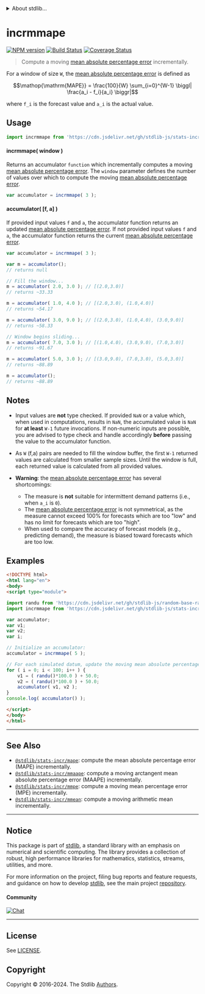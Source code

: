 <!--

@license Apache-2.0

Copyright (c) 2018 The Stdlib Authors.

Licensed under the Apache License, Version 2.0 (the "License");
you may not use this file except in compliance with the License.
You may obtain a copy of the License at

   http://www.apache.org/licenses/LICENSE-2.0

Unless required by applicable law or agreed to in writing, software
distributed under the License is distributed on an "AS IS" BASIS,
WITHOUT WARRANTIES OR CONDITIONS OF ANY KIND, either express or implied.
See the License for the specific language governing permissions and
limitations under the License.

-->


<details>
  <summary>
    About stdlib...
  </summary>
  <p>We believe in a future in which the web is a preferred environment for numerical computation. To help realize this future, we've built stdlib. stdlib is a standard library, with an emphasis on numerical and scientific computation, written in JavaScript (and C) for execution in browsers and in Node.js.</p>
  <p>The library is fully decomposable, being architected in such a way that you can swap out and mix and match APIs and functionality to cater to your exact preferences and use cases.</p>
  <p>When you use stdlib, you can be absolutely certain that you are using the most thorough, rigorous, well-written, studied, documented, tested, measured, and high-quality code out there.</p>
  <p>To join us in bringing numerical computing to the web, get started by checking us out on <a href="https://github.com/stdlib-js/stdlib">GitHub</a>, and please consider <a href="https://opencollective.com/stdlib">financially supporting stdlib</a>. We greatly appreciate your continued support!</p>
</details>

# incrmmape

[![NPM version][npm-image]][npm-url] [![Build Status][test-image]][test-url] [![Coverage Status][coverage-image]][coverage-url] <!-- [![dependencies][dependencies-image]][dependencies-url] -->

> Compute a moving [mean absolute percentage error][mean-absolute-percentage-error] incrementally.

<section class="intro">

For a window of size `W`, the [mean absolute percentage error][mean-absolute-percentage-error] is defined as

<!-- <equation class="equation" label="eq:mean_absolute_percentage_error" align="center" raw="\operatorname{MAPE}  = \frac{100}{W} \sum_{i=0}^{W-1} \biggl| \frac{a_i - f_i}{a_i} \biggr|" alt="Equation for the mean absolute percentage error."> -->

```math
\mathop{\mathrm{MAPE}}  = \frac{100}{W} \sum_{i=0}^{W-1} \biggl| \frac{a_i - f_i}{a_i} \biggr|
```

<!-- <div class="equation" align="center" data-raw-text="\operatorname{MAPE}  = \frac{100}{W} \sum_{i=0}^{W-1} \biggl| \frac{a_i - f_i}{a_i} \biggr|" data-equation="eq:mean_absolute_percentage_error">
    <img src="https://cdn.jsdelivr.net/gh/stdlib-js/stdlib@f13330c8d3bb837438b30381f6cd70dbccd4837c/lib/node_modules/@stdlib/stats/incr/mmape/docs/img/equation_mean_absolute_percentage_error.svg" alt="Equation for the mean absolute percentage error.">
    <br>
</div> -->

<!-- </equation> -->

where `f_i` is the forecast value and `a_i` is the actual value.

</section>

<!-- /.intro -->



<section class="usage">

## Usage

```javascript
import incrmmape from 'https://cdn.jsdelivr.net/gh/stdlib-js/stats-incr-mmape@esm/index.mjs';
```

#### incrmmape( window )

Returns an accumulator `function` which incrementally computes a moving [mean absolute percentage error][mean-absolute-percentage-error]. The `window` parameter defines the number of values over which to compute the moving [mean absolute percentage error][mean-absolute-percentage-error].

```javascript
var accumulator = incrmmape( 3 );
```

#### accumulator( \[f, a] )

If provided input values `f` and `a`, the accumulator function returns an updated [mean absolute percentage error][mean-absolute-percentage-error]. If not provided input values `f` and `a`, the accumulator function returns the current [mean absolute percentage error][mean-absolute-percentage-error].

```javascript
var accumulator = incrmmape( 3 );

var m = accumulator();
// returns null

// Fill the window...
m = accumulator( 2.0, 3.0 ); // [(2.0,3.0)]
// returns ~33.33

m = accumulator( 1.0, 4.0 ); // [(2.0,3.0), (1.0,4.0)]
// returns ~54.17

m = accumulator( 3.0, 9.0 ); // [(2.0,3.0), (1.0,4.0), (3.0,9.0)]
// returns ~58.33

// Window begins sliding...
m = accumulator( 7.0, 3.0 ); // [(1.0,4.0), (3.0,9.0), (7.0,3.0)]
// returns ~91.67

m = accumulator( 5.0, 3.0 ); // [(3.0,9.0), (7.0,3.0), (5.0,3.0)]
// returns ~88.89

m = accumulator();
// returns ~88.89
```

</section>

<!-- /.usage -->

<section class="notes">

## Notes

-   Input values are **not** type checked. If provided `NaN` or a value which, when used in computations, results in `NaN`, the accumulated value is `NaN` for **at least** `W-1` future invocations. If non-numeric inputs are possible, you are advised to type check and handle accordingly **before** passing the value to the accumulator function.

-   As `W` (f,a) pairs are needed to fill the window buffer, the first `W-1` returned values are calculated from smaller sample sizes. Until the window is full, each returned value is calculated from all provided values.  

-   **Warning**: the [mean absolute percentage error][mean-absolute-percentage-error]  has several shortcomings: 

    -   The measure is **not** suitable for intermittent demand patterns (i.e., when `a_i` is `0`).
    -   The [mean absolute percentage error][mean-absolute-percentage-error] is not symmetrical, as the measure cannot exceed 100% for forecasts which are too "low" and has no limit for forecasts which are too "high".
    -   When used to compare the accuracy of forecast models (e.g., predicting demand), the measure is biased toward forecasts which are too low.

</section>

<!-- /.notes -->

<section class="examples">

## Examples

<!-- eslint no-undef: "error" -->

```html
<!DOCTYPE html>
<html lang="en">
<body>
<script type="module">

import randu from 'https://cdn.jsdelivr.net/gh/stdlib-js/random-base-randu@esm/index.mjs';
import incrmmape from 'https://cdn.jsdelivr.net/gh/stdlib-js/stats-incr-mmape@esm/index.mjs';

var accumulator;
var v1;
var v2;
var i;

// Initialize an accumulator:
accumulator = incrmmape( 5 );

// For each simulated datum, update the moving mean absolute percentage error...
for ( i = 0; i < 100; i++ ) {
    v1 = ( randu()*100.0 ) + 50.0;
    v2 = ( randu()*100.0 ) + 50.0;
    accumulator( v1, v2 );
}
console.log( accumulator() );

</script>
</body>
</html>
```

</section>

<!-- /.examples -->

<!-- Section for related `stdlib` packages. Do not manually edit this section, as it is automatically populated. -->

<section class="related">

* * *

## See Also

-   <span class="package-name">[`@stdlib/stats-incr/mape`][@stdlib/stats/incr/mape]</span><span class="delimiter">: </span><span class="description">compute the mean absolute percentage error (MAPE) incrementally.</span>
-   <span class="package-name">[`@stdlib/stats-incr/mmaape`][@stdlib/stats/incr/mmaape]</span><span class="delimiter">: </span><span class="description">compute a moving arctangent mean absolute percentage error (MAAPE) incrementally.</span>
-   <span class="package-name">[`@stdlib/stats-incr/mmpe`][@stdlib/stats/incr/mmpe]</span><span class="delimiter">: </span><span class="description">compute a moving mean percentage error (MPE) incrementally.</span>
-   <span class="package-name">[`@stdlib/stats-incr/mmean`][@stdlib/stats/incr/mmean]</span><span class="delimiter">: </span><span class="description">compute a moving arithmetic mean incrementally.</span>

</section>

<!-- /.related -->

<!-- Section for all links. Make sure to keep an empty line after the `section` element and another before the `/section` close. -->


<section class="main-repo" >

* * *

## Notice

This package is part of [stdlib][stdlib], a standard library with an emphasis on numerical and scientific computing. The library provides a collection of robust, high performance libraries for mathematics, statistics, streams, utilities, and more.

For more information on the project, filing bug reports and feature requests, and guidance on how to develop [stdlib][stdlib], see the main project [repository][stdlib].

#### Community

[![Chat][chat-image]][chat-url]

---

## License

See [LICENSE][stdlib-license].


## Copyright

Copyright &copy; 2016-2024. The Stdlib [Authors][stdlib-authors].

</section>

<!-- /.stdlib -->

<!-- Section for all links. Make sure to keep an empty line after the `section` element and another before the `/section` close. -->

<section class="links">

[npm-image]: http://img.shields.io/npm/v/@stdlib/stats-incr-mmape.svg
[npm-url]: https://npmjs.org/package/@stdlib/stats-incr-mmape

[test-image]: https://github.com/stdlib-js/stats-incr-mmape/actions/workflows/test.yml/badge.svg?branch=v0.2.0
[test-url]: https://github.com/stdlib-js/stats-incr-mmape/actions/workflows/test.yml?query=branch:v0.2.0

[coverage-image]: https://img.shields.io/codecov/c/github/stdlib-js/stats-incr-mmape/main.svg
[coverage-url]: https://codecov.io/github/stdlib-js/stats-incr-mmape?branch=main

<!--

[dependencies-image]: https://img.shields.io/david/stdlib-js/stats-incr-mmape.svg
[dependencies-url]: https://david-dm.org/stdlib-js/stats-incr-mmape/main

-->

[chat-image]: https://img.shields.io/gitter/room/stdlib-js/stdlib.svg
[chat-url]: https://app.gitter.im/#/room/#stdlib-js_stdlib:gitter.im

[stdlib]: https://github.com/stdlib-js/stdlib

[stdlib-authors]: https://github.com/stdlib-js/stdlib/graphs/contributors

[umd]: https://github.com/umdjs/umd
[es-module]: https://developer.mozilla.org/en-US/docs/Web/JavaScript/Guide/Modules

[deno-url]: https://github.com/stdlib-js/stats-incr-mmape/tree/deno
[deno-readme]: https://github.com/stdlib-js/stats-incr-mmape/blob/deno/README.md
[umd-url]: https://github.com/stdlib-js/stats-incr-mmape/tree/umd
[umd-readme]: https://github.com/stdlib-js/stats-incr-mmape/blob/umd/README.md
[esm-url]: https://github.com/stdlib-js/stats-incr-mmape/tree/esm
[esm-readme]: https://github.com/stdlib-js/stats-incr-mmape/blob/esm/README.md
[branches-url]: https://github.com/stdlib-js/stats-incr-mmape/blob/main/branches.md

[stdlib-license]: https://raw.githubusercontent.com/stdlib-js/stats-incr-mmape/main/LICENSE

[mean-absolute-percentage-error]: https://en.wikipedia.org/wiki/Mean_absolute_percentage_error

<!-- <related-links> -->

[@stdlib/stats/incr/mape]: https://github.com/stdlib-js/stats-incr-mape/tree/esm

[@stdlib/stats/incr/mmaape]: https://github.com/stdlib-js/stats-incr-mmaape/tree/esm

[@stdlib/stats/incr/mmpe]: https://github.com/stdlib-js/stats-incr-mmpe/tree/esm

[@stdlib/stats/incr/mmean]: https://github.com/stdlib-js/stats-incr-mmean/tree/esm

<!-- </related-links> -->

</section>

<!-- /.links -->

